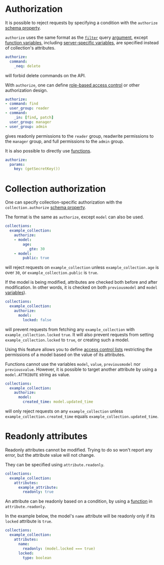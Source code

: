 # Authorization

It is possible to reject requests by specifying a condition with
the `authorize` [schema property](schema.md).

`authorize` uses the same format as the [`filter`](filtering.md) query
[argument](rpc.md#rpc), except [function variables](functions.md#variables),
including [server-specific variables](functions.md#server-specific-variables),
are specified instead of collection's attributes.

```yml
authorize:
  command:
    _neq: delete
```

will forbid delete commands on the API.

With `authorize`, one can define
[role-based access control](https://en.wikipedia.org/wiki/Role-based_access_control) or other
authorization design.

```yml
authorize:
- command: find
  user_group: reader
- command:
    _in: [find, patch]
  user_group: manager
- user_group: admin
```

gives readonly permissions to the `reader` group, readwrite permissions
to the `manager` group, and full permissions to the `admin` group.

It is also possible to directly use [functions](functions.md).

```yml
authorize:
  params:
    key: (getSecretKey())
```

# Collection authorization

One can specify collection-specific authorization with the
`collection.authorize` [schema property](schema.md).

The format is the same as `authorize`, except `model` can also be used.

```yml
collections:
  example_collection:
    authorize:
    - model:
        age:
          _gte: 30
    - model:
        public: true
```

will reject requests on `example_collection` unless `example_collection.age`
is over `30`, or `example_collection.public` is `true`.

If the model is being modified, attributes are checked both before and after
modification. In other words, it is checked on both `previousmodel` and
`model` [variables](functions.md#variables)).

```yml
collections:
  example_collection:
    authorize:
      model:
        locked: false
```

will prevent requests from fetching any `example_collection` with
`example_collection.locked` `true`. It will also prevent requests from setting
`example_collection.locked` to `true`, or creating such a model.

Using this feature allows you to define
[access control lists](https://en.wikipedia.org/wiki/Access_control_list)
restricting the permissions of a model based on the value of its attributes.

Functions cannot use the variables `model`, `value`, `previousmodel` nor
`previousvalue`. However, it is possible to target another attribute by using
a `model.ATTRIBUTE` string as value.

```yml
collections:
  example_collection:
    authorize:
      model:
        created_time: model.updated_time
```

will only reject requests on any `example_collection` unless
`example_collection.created_time` equals `example_collection.updated_time`.

# Readonly attributes

Readonly attributes cannot be modified.
Trying to do so won't report any error, but the attribute value will not change.

They can be specified using `attribute.readonly`.

```yml
collections:
  example_collection:
    attributes:
      example_attribute:
        readonly: true
```

An attribute can be readonly based on a condition, by using a
[function](function.md) in `attribute.readonly`.

In the example below, the model's `name` attribute will be readonly only if its
`locked` attribute is `true`.

```yml
collections:
  example_collection:
    attributes:
      name:
        readonly: (model.locked === true)
      locked:
        type: boolean
```
